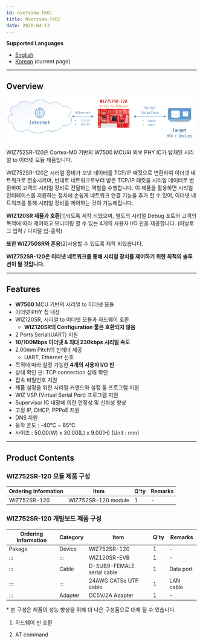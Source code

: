 ```yaml
---
id: overview-[KO]
title: Overview-[KO]
date: 2020-04-13
---
```


 **Supported Languages**  
* [English](overview-[EN]) 
* [Korean](overview-[KO]) (current page)

-----

## Overview

![WIZ752SR-120 Product Overview](/img/products/s2e_module/wiz752sr-120/wiz752sr-120_product_overview.png)

WIZ752SR-120은 Cortex-M0 기반의 W7500 MCU와 외부 PHY IC가 탑재된 시리얼 to 이더넷 모듈
제품입니다.

WIZ752SR-120은 시리얼 장비가 보낸 데이터를 TCP/IP 패킷으로 변환하여 이더넷 네트워크로 전송시키며, 반대로
네트워크로부터 받은 TCP/IP 패킷을 시리얼 데이터로 변환하여 고객의 시리얼 장비로 전달하는 역할을
수행합니다. 이 제품을 활용하면 시리얼 인터페이스를 지원하는 장치에 손쉽게 네트워크 연결 기능을 추가 할 수
있어, 이더넷 네트워크를 통해 시리얼 장비를 제어하는 것이 가능해집니다.

**WIZ120SR 제품과 호환**\[1\]되도록 제작 되었으며, 별도의 시리얼 Debug 포트와 고객의 목적에 따라 제어하고
모니터링 할 수 있는 4개의 사용자 I/O 핀을 제공합니다. (아날로그 입력 / 디지털 입-출력)

**또한 WIZ750SR와 혼용**\[2\]사용할 수 있도록 제작 되었습니다.

**WIZ752SR-120은 이더넷 네트워크를 통해 시리얼 장치를 제어하기 위한 최적의 솔루션이 될 것입니다.**

-----

## Features

  - **W7500** MCU 기반의 시리얼 to 이더넷 모듈
  - 이더넷 PHY 칩 내장
  - WIZ120SR, 시리얼 to 이더넷 모듈과 하드웨어 호환
      - **WIZ120SR의 Configuration 툴은 호환되지 않음**
  - 2 Ports Serial(UART) 지원
  - **10/100Mbps 이더넷 & 최대 230kbps 시리얼 속도**
  - 2.00mm Pitch의 핀헤더 제공
      - UART, Ethernet 신호
  - 목적에 따라 설정 가능한 **4개의 사용자 I/O 핀**
  - 상태 확인 핀: TCP connection 상태 확인
  - 접속 비밀번호 지원
  - 제품 설정을 위한 시리얼 커맨드와 설정 툴 프로그램 지원
  - WIZ VSP (Virtual Serial Port) 프로그램 지원
  - Supervisor IC 내장에 의한 안정성 및 신뢰성 향상
  - 고정 IP, DHCP, PPPoE 지원
  - DNS 지원
  - 동작 온도 : -40℃ \~ 85℃
  - 사이즈 : 50.00(W) x 30.00(L) x 9.00(H) (Unit : mm)

-----

## Product Contents

### WIZ752SR-120 모듈 제품 구성

| Ordering Information | Item                | Q'ty | Remarks |
| -------------------- | ------------------- | ---- | ------- |
| WIZ752SR-120         | WIZ752SR-120 module | 1    | \-      |

### WIZ752SR-120 개발보드 제품 구성

| Ordering Information | Category | Item                       | Q'ty | Remarks   |
| -------------------- | -------- | -------------------------- | ---- | --------- |
| Pakage               | Device   | WIZ752SR-120               | 1    | \-        |
| :::                  | :::      | WIZ120SR-EVB               | 1    | \-        |
| :::                  | Cable    | D-SUB9-FEMALE serial cable | 1    | Data port |
| :::                  | :::      | 24AWG CAT5e UTP cable      | 1    | LAN cable |
| :::                  | Adapter  | DC5V/2A Adapter            | 1    | \-        |

\* 본 구성은 제품의 성능 향상을 위해 더 나은 구성품으로 대체 될 수 있습니다.

1.  하드웨어 핀 호환

2.  AT command
